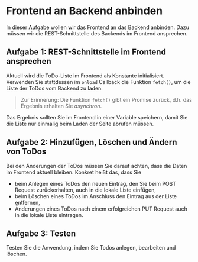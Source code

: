 # Frontend an Backend anbinden

In dieser Aufgabe wollen wir das Frontend an das Backend anbinden. Dazu müssen wir die REST-Schnittstelle des Backends im Frontend ansprechen.

## Aufgabe 1: REST-Schnittstelle im Frontend ansprechen
Aktuell wird die ToDo-Liste im Frontend als Konstante initialisiert.
Verwenden Sie stattdessen im `onload` Callback die Funktion `fetch()`, um die Liste der ToDos vom Backend zu laden. 

> Zur Erinnerung: Die Funktion `fetch()` gibt ein Promise zurück, d.h. das Ergebnis erhalten Sie *asynchron*.

Das Ergebnis sollten Sie im Frontend in einer Variable speichern, damit Sie die Liste nur einmalig beim Laden der Seite abrufen müssen.

## Aufgabe 2: Hinzufügen, Löschen und Ändern von ToDos

Bei den Änderungen der ToDos müssen Sie darauf achten, dass die Daten im Frontend aktuell bleiben. Konkret heißt das, dass Sie 

- beim Anlegen eines ToDos den neuen Eintrag, den Sie beim POST Request zurückerhalten, auch in die lokale Liste einfügen,
- beim Löschen eines ToDos im Anschluss den Eintrag aus der Liste entfernen, 
- Änderungen eines ToDos nach einem erfolgreichen PUT Request auch in die lokale Liste eintragen.

## Aufgabe 3: Testen
Testen Sie die Anwendung, indem Sie Todos anlegen, bearbeiten und löschen.

